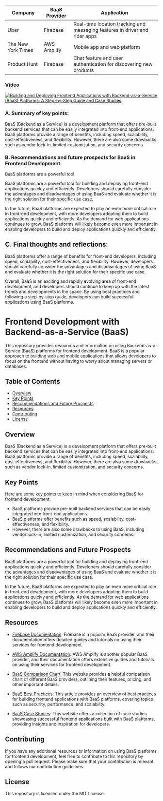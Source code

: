 
| Company | BaaS Provider | Application |
| --- | --- | --- |
| Uber | Firebase | Real-time location tracking and messaging features in driver and rider apps |
| The New York Times | AWS Amplify | Mobile app and web platform |
| Product Hunt | Firebase | Chat feature and user authentication for discovering new products |


### Video 

[![Building and Deploying Frontend Applications with Backend-as-a-Service (BaaS) Platforms: A Step-by-Step Guide and Case Studies](http://img.youtube.com/vi/WfrE0csVUk8/0.jpg)](http://www.youtube.com/watch?v=WfrE0csVUk8 "Building and Deploying Frontend Applications with Backend-as-a-Service (BaaS) Platforms: A Step-by-Step Guide and Case Studies")








### A. Summary of key points:

BaaS (Backend as a Service) is a development platform that offers pre-built backend services that can be easily integrated into front-end applications. BaaS platforms provide a range of benefits, including speed, scalability, cost-effectiveness, and flexibility. However, there are also some drawbacks, such as vendor lock-in, limited customization, and security concerns.

### B. Recommendations and future prospects for BaaS in Frontend Development:

BaaS platforms are a powerful tool

BaaS platforms are a powerful tool for building and deploying front-end applications quickly and efficiently. Developers should carefully consider the advantages and disadvantages of using BaaS and evaluate whether it is the right solution for their specific use case.

In the future, BaaS platforms are expected to play an even more critical role in front-end development, with more developers adopting them to build applications quickly and efficiently. As the demand for web applications continues to grow, BaaS platforms will likely become even more important in enabling developers to build and deploy applications quickly and efficiently.



## C. Final thoughts and reflections:

BaaS platforms offer a range of benefits for front-end developers, including speed, scalability, cost-effectiveness, and flexibility. However, developers should carefully consider the advantages and disadvantages of using BaaS and evaluate whether it is the right solution for their specific use case.

Overall, BaaS is an exciting and rapidly evolving area of front-end development, and developers should continue to keep up with the latest trends and developments in the space. By using best practices and following a step-by-step guide, developers can build successful applications using BaaS platforms.



# Frontend Development with Backend-as-a-Service (BaaS)

This repository provides resources and information on using Backend-as-a-Service (BaaS) platforms for frontend development. BaaS is a popular approach to building web and mobile applications that allows developers to focus on the frontend without having to worry about managing servers or databases.

## Table of Contents
- [Overview](#overview)
- [Key Points](#key-points)
- [Recommendations and Future Prospects](#recommendations-and-future-prospects)
- [Resources](#resources)
- [Contributing](#contributing)
- [License](#license)

## Overview

BaaS (Backend as a Service) is a development platform that offers pre-built backend services that can be easily integrated into front-end applications. BaaS platforms provide a range of benefits, including speed, scalability, cost-effectiveness, and flexibility. However, there are also some drawbacks, such as vendor lock-in, limited customization, and security concerns.

## Key Points

Here are some key points to keep in mind when considering BaaS for frontend development:

- BaaS platforms provide pre-built backend services that can be easily integrated into front-end applications.
- BaaS platforms offer benefits such as speed, scalability, cost-effectiveness, and flexibility.
- However, there are also some drawbacks to using BaaS, including vendor lock-in, limited customization, and security concerns.

## Recommendations and Future Prospects

BaaS platforms are a powerful tool for building and deploying front-end applications quickly and efficiently. Developers should carefully consider the advantages and disadvantages of using BaaS and evaluate whether it is the right solution for their specific use case.

In the future, BaaS platforms are expected to play an even more critical role in front-end development, with more developers adopting them to build applications quickly and efficiently. As the demand for web applications continues to grow, BaaS platforms will likely become even more important in enabling developers to build and deploy applications quickly and efficiently.


## Resources

- [Firebase Documentation](https://firebase.google.com/docs): Firebase is a popular BaaS provider, and their documentation offers detailed guides and tutorials on using their services for frontend development.

- [AWS Amplify Documentation](https://docs.amplify.aws): AWS Amplify is another popular BaaS provider, and their documentation offers extensive guides and tutorials on using their services for frontend development.

- [BaaS Comparison Chart](https://www.businessofapps.com/marketplace/backend-as-a-service/): This website provides a helpful comparison chart of different BaaS providers, outlining their features, pricing, and other important details.

- [BaaS Best Practices](https://www.twilio.com/blog/best-practices-for-building-frontend-applications-with-backend-as-a-service): This article provides an overview of best practices for building frontend applications with BaaS platforms, covering topics such as security, performance, and scalability.

- [BaaS Case Studies](https://baaslist.com/case-studies/): This website offers a collection of case studies showcasing successful frontend applications built with BaaS platforms, providing insights and inspiration for developers.

## Contributing

If you have any additional resources or information on using BaaS platforms for frontend development, feel free to contribute to this repository by opening a pull request. Please make sure that your contribution is relevant and follows our contribution guidelines.

## License

This repository is licensed under the MIT License.
